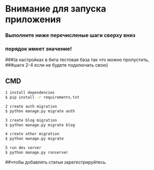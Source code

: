 # Внимание для запуска приложения
### Выполните ниже перечисленые шаги сверху вниз
### порядок имеет значение!
###(в настройках в бита тестовая база так что можно пропустить,
###шаги 2-4 если не будете подключать свою)



## CMD

```bash
1 install dependencies
$ pip install -r requirements.txt

2 create auth migration  
$ python manage.py migrate auth

3 create blog migration  
$ python manage.py migrate blog

4 create other migration
$ python manage.py migrate

5 run dev server  
$ python manage.py runserver
```

##чтобы добавлять статьи зарегестрируйтесь.